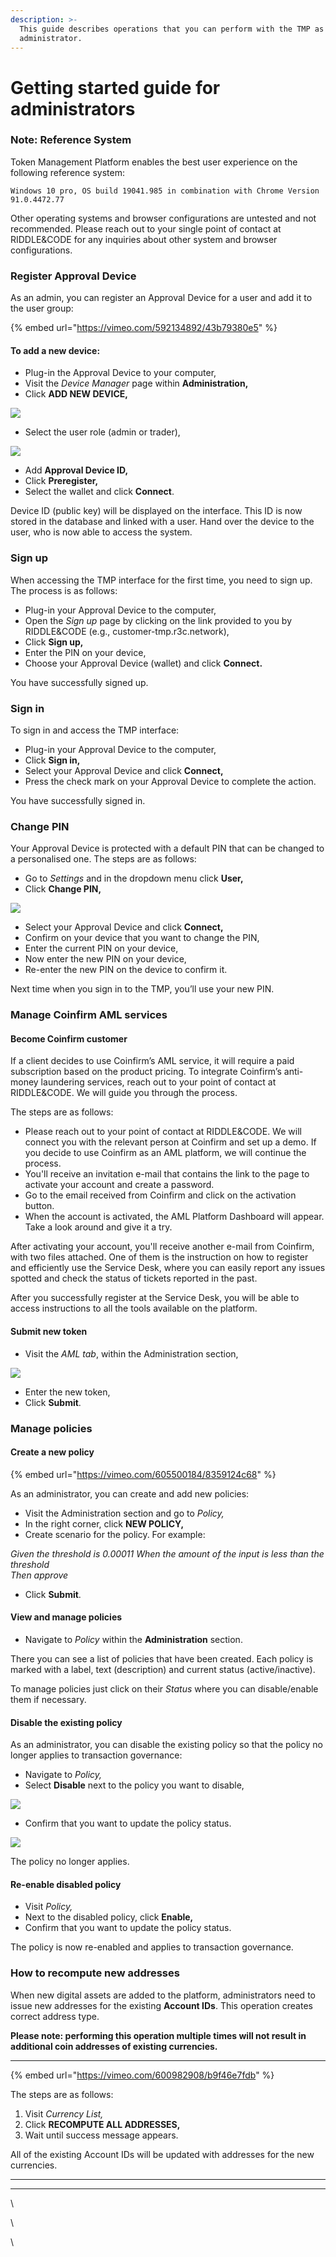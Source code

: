 ```yaml
---
description: >-
  This guide describes operations that you can perform with the TMP as an
  administrator.
---
```


# Getting started guide for administrators

### Note: Reference System

Token Management Platform enables the best user experience on the following reference system:

`Windows 10 pro, OS build 19041.985 in combination with Chrome Version 91.0.4472.77`

Other operating systems and browser configurations are untested and not recommended. Please reach out to your single point of contact at RIDDLE\&CODE for any inquiries about other system and browser configurations.



### Register Approval Device

As an admin, you can register an Approval Device for a user and add it to the user group:

{% embed url="https://vimeo.com/592134892/43b79380e5" %}

#### To add a new device:

* Plug-in the Approval Device to your computer,
* Visit the _Device Manager_ page within **Administration,**
* Click **ADD NEW DEVICE,**

![
](../../.gitbook/assets/admin-add-new-device.png)

* Select the user role (admin or trader),

![](../../.gitbook/assets/new-device-role.png)

* Add **Approval Device ID,**
* Click **Preregister,**
* Select the wallet and click **Connect**.

Device ID (public key) will be displayed on the interface. This ID is now stored in the database and linked with a user. Hand over the device to the user, who is now able to access the system.



### Sign up

When accessing the TMP interface for the first time, you need to sign up. The process is as follows:

* Plug-in your Approval Device to the computer,
* Open the _Sign up_ page by clicking on the link provided to you by RIDDLE\&CODE (e.g., customer-tmp.r3c.network),
* Click **Sign up,**
* Enter the PIN on your device,
* Choose your Approval Device (wallet) and click **Connect.**

You have successfully signed up.



### Sign in

To sign in and access the TMP interface:

* Plug-in your Approval Device to the computer,
* Click **Sign in,**
* Select your Approval Device and click **Connect,**
* Press the check mark on your Approval Device to complete the action.

You have successfully signed in.



### Change PIN

Your Approval Device is protected with a default PIN that can be changed to a personalised one. The steps are as follows:

* Go to _Settings_ and in the dropdown menu click **User,**
* Click **Change PIN,**

![](../../.gitbook/assets/user-change-PIN.png)

* Select your Approval Device and click **Connect,**
* Confirm on your device that you want to change the PIN,
* Enter the current PIN on your device,
* Now enter the new PIN on your device,
* Re-enter the new PIN on the device to confirm it.

Next time when you sign in to the TMP, you’ll use your new PIN.



### Manage Coinfirm AML services

#### Become Coinfirm customer

If a client decides to use Coinfirm’s AML service, it will require a paid subscription based on the product pricing. To integrate Coinfirm’s anti-money laundering services, reach out to your point of contact at RIDDLE\&CODE. We will guide you through the process.

The steps are as follows:

* Please reach out to your point of contact at RIDDLE\&CODE. We will connect you with the relevant person at Coinfirm and set up a demo. If you decide to use Coinfirm as an AML platform, we will continue the process.
* You'll receive an invitation e-mail that contains the link to the page to activate your account and create a password.
* Go to the email received from Coinfirm and click on the activation button.
* When the account is activated, the AML Platform Dashboard will appear. Take a look around and give it a try.

After activating your account, you'll receive another e-mail from Coinfirm, with two files attached. One of them is the instruction on how to register and efficiently use the Service Desk, where you can easily report any issues spotted and check the status of tickets reported in the past.

After you successfully register at the Service Desk, you will be able to access instructions to all the tools available on the platform.

#### Submit new token

* Visit the _AML tab_, within the Administration section,

![](../../.gitbook/assets/aml-submit-token.png)

* Enter the new token,
* Click **Submit**.



### Manage policies

#### Create a new policy

{% embed url="https://vimeo.com/605500184/8359124c68" %}

As an administrator, you can create and add new policies:

* Visit the Administration section and go to _Policy,_
* In the right corner, click **NEW POLICY,**
* Create scenario for the policy. For example:

_Given the threshold is 0.00011 When the amount of the input is less than the threshold_\
_Then approve_

* Click **Submit**.

#### View and manage policies

* Navigate to _Policy_ within the **Administration** section.

There you can see a list of policies that have been created. Each policy is marked with a label, text (description) and current status (active/inactive).

To manage policies just click on their _Status_ where you can disable/enable them if necessary.



#### Disable the existing policy

As an administrator, you can disable the existing policy so that the policy no longer applies to transaction governance:

* Navigate to _Policy,_
* Select **Disable** next to the policy you want to disable,

![](../../.gitbook/assets/disable-policy.png)

* Confirm that you want to update the policy status.

![](../../.gitbook/assets/confirm-disable-policy.png)

The policy no longer applies.

#### &#x20;Re-enable disabled policy

* Visit _Policy,_
* Next to the disabled policy, click **Enable,**
* Confirm that you want to update the policy status.

The policy is now re-enabled and applies to transaction governance.



### How to recompute new addresses

When new digital assets are added to the platform, administrators need to issue new addresses for the existing **Account IDs**. This operation creates correct address type.

**Please note: performing this operation multiple times will not result in additional coin addresses of existing currencies.**

****

{% embed url="https://vimeo.com/600982908/b9f46e7fdb" %}



The steps are as follows:

1. Visit _Currency List,_
2. Click **RECOMPUTE ALL ADDRESSES,**
3. Wait until success message appears.

All of the existing Account IDs will be updated with addresses for the new currencies.

****

****

\


\






\
